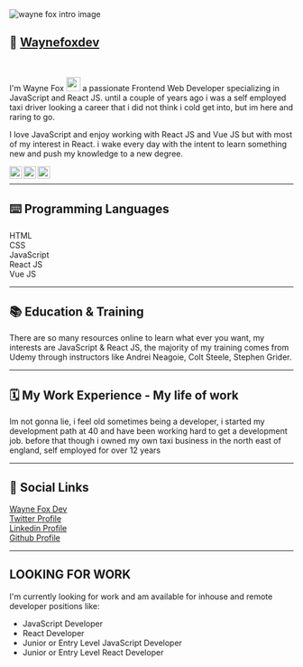 

<img src="https://drive.google.com/file/d/1U1HPEACv-Z7oyGxe9jDl4qa8drMIVVI9/view?usp=sharing" alt="wayne fox intro image" />

<br />

## 💼 <a href="https://waynefoxdev.com" target="_blank"> Waynefoxdev</a>

<br/>
 
I'm Wayne Fox <img src="https://media.giphy.com/media/hvRJCLFzcasrR4ia7z/giphy.gif" width="25px"> a passionate Frontend Web Developer specializing in JavaScript and React JS. until a couple of years ago i was a self employed taxi driver looking a career that i did not think i cold get into, but im here and raring to go.

I love JavaScript and enjoy working with React JS and Vue JS but with most of my interest in React. i wake every day with the intent to learn something new and push my knowledge to a new degree.

<a href="https://twitter.com/waynefoxdev">
  <img align="left" alt="Wayne Fox Dev | Twitter" width="22px" src="https://cdn.jsdelivr.net/npm/simple-icons@v3/icons/twitter.svg" />
</a>
<a href="https://www.linkedin.com/in/waynefoxdev/">
  <img align="left" alt="Wayne Fox Dev LinkdeIN" width="22px" src="https://cdn.jsdelivr.net/npm/simple-icons@v3/icons/linkedin.svg" />
</a>
</a>
<a href="https://www.github.com/waynefoxdev">
  <img align="left" alt="Github Wayne Fox Dev" width="22px" src="https://cdn.jsdelivr.net/npm/simple-icons@v3/icons/github.svg" />
</a>

<br/>

---


## ⌨️ Programming Languages

HTML<br/>
CSS<br/>
JavaScript<br/>
React JS<br/>
Vue JS<br/>

---

## 📚 Education & Training

There are so many resources online to learn what ever you want, my interests are JavaScript & React JS, the majority of my training comes from Udemy through instructors like Andrei Neagoie, Colt Steele, Stephen Grider. 

---

## 🗓 My Work Experience - My life of work

Im not gonna lie, i feel old sometimes being a developer, i started my development path at 40 and have been working hard to get a development job. before that though i owned my own taxi business in the north east of england, self employed for over 12 years

---

## 🔗 Social Links

<a href="https://www.waynefoxdev.com">Wayne Fox Dev</a><br/>
<a href="https://www.twitter.com/waynefoxdev">Twitter Profile</a><br/>
<a href="https://www.linkedin.com/in/waynefoxdev/">Linkedin Profile</a><br/>
<a href="https://www.github.com/waynefox/">Github Profile</a>

---

## LOOKING FOR WORK

I'm currently looking for work and am available for inhouse and remote developer positions like:

- JavaScript Developer
- React Developer
- Junior or Entry Level JavaScript Developer
- Junior or Entry Level React Developer
